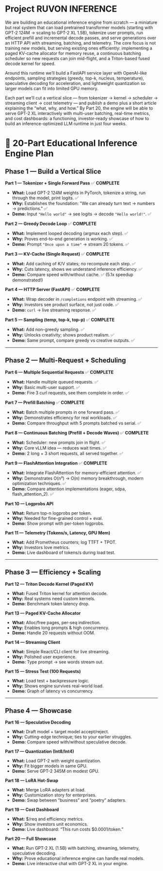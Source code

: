 # Project RUVON INFERENCE

We are building an educational inference engine from scratch — a miniature but real system that can load pretrained transformer models (starting with GPT-2 124M → scaling to GPT-2 XL 1.5B), tokenize user prompts, run efficient prefill and incremental decode passes, and serve generations over an HTTP API with streaming, batching, and telemetry. The core focus is not training new models, but serving existing ones efficiently: implementing a paged KV-cache allocator for memory reuse, a continuous batching scheduler so new requests can join mid-flight, and a Triton-based fused decode kernel for speed.

Around this runtime we’ll build a FastAPI service layer with OpenAI-like endpoints, sampling strategies (greedy, top-k, nucleus, temperature), speculative decoding for acceleration, and lightweight quantization so larger models can fit into limited GPU memory.

Each part we’ll cut a vertical slice — from tokenizer → kernel → scheduler → streaming client → cost telemetry — and publish a demo plus a short article explaining the “what, why, and how.” By Part 20, the engine will be able to serve GPT-2 XL interactively with multi-user batching, real-time metrics, and cost dashboards: a functioning, investor-ready showcase of how to build an inference-optimized LLM runtime in just four weeks.


# 🚀 20-Part Educational Inference Engine Plan

## Phase 1 — Build a Vertical Slice

**Part 1 — Tokenizer + Single Forward Pass** ✅ **COMPLETE**
* **What:** Load GPT-2 124M weights in PyTorch, tokenize a string, run through the model, print logits. ✅
* **Why:** Establishes the foundation: "We can already turn text → numbers → predictions." ✅
* **Demo:** Input `"Hello world"` → see logits → decode `"Hello world!"`. ✅



**Part 2 — Greedy Decode Loop** ✅ **COMPLETE**
* **What:** Implement looped decoding (argmax each step). ✅
* **Why:** Proves end-to-end generation is working. ✅
* **Demo:** Prompt `"Once upon a time"` → stream 20 tokens. ✅



**Part 3 — KV-Cache (Single Request)** ✅ **COMPLETE**

* **What:** Add caching of K/V states; no recompute each step. ✅
* **Why:** Cuts latency, shows we understand inference efficiency. ✅
* **Demo:** Compare speed with/without cache. ✅ (5.1x speedup demonstrated!)



**Part 4 — HTTP Server (FastAPI)** ✅ **COMPLETE**
* **What:** Wrap decoder in `/completions` endpoint with streaming. ✅
* **Why:** Investors see product surface, not just code. ✅
* **Demo:** `curl` → live streaming response. ✅



**Part 5 — Sampling (temp, top-k, top-p)** ✅ **COMPLETE**
* **What:** Add non-greedy sampling. ✅
* **Why:** Unlocks creativity; shows product realism. ✅
* **Demo:** Same prompt, compare greedy vs creative outputs. ✅



---

## Phase 2 — Multi-Request + Scheduling

**Part 6 — Multiple Sequential Requests** ✅ **COMPLETE**
* **What:** Handle multiple queued requests. ✅
* **Why:** Basic multi-user support. ✅
* **Demo:** Fire 3 curl requests, see them complete in order. ✅


**Part 7 — Prefill Batching** ✅ **COMPLETE**
* **What:** Batch multiple prompts in one forward pass. ✅
* **Why:** Demonstrates efficiency for real workloads. ✅
* **Demo:** Compare throughput with 5 prompts batched vs serial. ✅


**Part 8 — Continuous Batching (Prefill + Decode Waves)** ✅ **COMPLETE**
* **What:** Scheduler: new prompts join in flight. ✅
* **Why:** Core vLLM idea — reduces wait times. ✅
* **Demo:** 2 long + 3 short requests, all served together. ✅


**Part 9 — FlashAttention Integration** ✅ **COMPLETE**
* **What:** Integrate FlashAttention for memory-efficient attention. ✅
* **Why:** Demonstrates O(n²) → O(n) memory breakthrough, modern optimization techniques. ✅
* **Demo:** Compare attention implementations (eager, sdpa, flash_attention_2). ✅



**Part 10 — Logprobs API**
* **What:** Return top-n logprobs per token.
* **Why:** Needed for fine-grained control + eval.
* **Demo:** Show prompt with per-token logprobs.


**Part 11 — Telemetry (Tokens/s, Latency, GPU Mem)**
* **What:** Add Prometheus counters; log TTFT + TPOT.
* **Why:** Investors love metrics.
* **Demo:** Live dashboard of tokens/s during load test.


---

## Phase 3 — Efficiency + Scaling

**Part 12 — Triton Decode Kernel (Paged KV)**
* **What:** Fused Triton kernel for attention decode.
* **Why:** Real systems need custom kernels.
* **Demo:** Benchmark token latency drop.


**Part 13 — Paged KV-Cache Allocator**
* **What:** Alloc/free pages, per-seq indirection.
* **Why:** Enables long prompts & high concurrency.
* **Demo:** Handle 20 requests without OOM.


**Part 14 — Streaming Client**

* **What:** Simple React/CLI client for live streaming.
* **Why:** Polished user experience.
* **Demo:** Type prompt → see words stream out.


**Part 15 — Stress Test (100 Requests)**
* **What:** Load test + backpressure logic.
* **Why:** Shows engine survives real-world load.
* **Demo:** Graph of latency vs concurrency.


---

## Phase 4 —  Showcase

**Part 16 — Speculative Decoding**
* **What:** Draft model + target model accept/reject.
* **Why:** Cutting-edge technique; ties to your earlier struggles.
* **Demo:** Compare speed with/without speculative decode.


**Part 17 — Quantization (Int8/Int4)**

* **What:** Load GPT-2 with weight quantization.
* **Why:** Fit bigger models in same GPU.
* **Demo:** Serve GPT-2 345M on modest GPU.


**Part 18 — LoRA Hot-Swap**
* **What:** Merge LoRA adapters at load.
* **Why:** Customization story for enterprises.
* **Demo:** Swap between “business” and “poetry” adapters.


**Part 19 — Cost Dashboard**
* **What:** $/req and efficiency metrics.
* **Why:** Show investors unit economics.
* **Demo:** Live dashboard: “This run costs $0.0001/token.”


**Part 20 — Full Showcase**
* **What:** Run GPT-2 XL (1.5B) with batching, streaming, telemetry, speculative decoding.
* **Why:** Prove educational inference engine can handle real models.
* **Demo:** Live interactive chat with GPT-2 XL in your engine.
